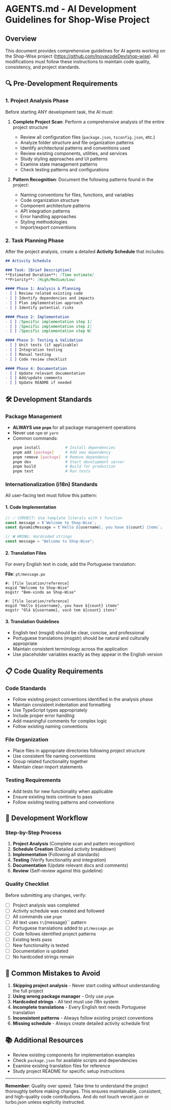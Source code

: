 # AGENTS.md - AI Development Guidelines for Shop-Wise Project

## Overview
This document provides comprehensive guidelines for AI agents working on the Shop-Wise project (https://github.com/InovacodeDev/shop-wise). All modifications must follow these instructions to maintain code quality, consistency, and project standards.

## 🔍 Pre-Development Requirements

### 1. Project Analysis Phase
Before starting ANY development task, the AI must:

1. **Complete Project Scan**: Perform a comprehensive analysis of the entire project structure
   - Review all configuration files (`package.json`, `tsconfig.json`, etc.)
   - Analyze folder structure and file organization patterns
   - Identify architectural patterns and conventions used
   - Review existing components, utilities, and services
   - Study styling approaches and UI patterns
   - Examine state management patterns
   - Check testing patterns and configurations

2. **Pattern Recognition**: Document the following patterns found in the project:
   - Naming conventions for files, functions, and variables
   - Code organization structure
   - Component architecture patterns
   - API integration patterns
   - Error handling approaches
   - Styling methodologies
   - Import/export conventions

### 2. Task Planning Phase
After the project analysis, create a detailed **Activity Schedule** that includes:

```markdown
## Activity Schedule

### Task: [Brief Description]
**Estimated Duration**: [Time estimate]
**Priority**: [High/Medium/Low]

#### Phase 1: Analysis & Planning
- [ ] Review related existing code
- [ ] Identify dependencies and impacts
- [ ] Plan implementation approach
- [ ] Identify potential risks

#### Phase 2: Implementation
- [ ] [Specific implementation step 1]
- [ ] [Specific implementation step 2]
- [ ] [Specific implementation step N]

#### Phase 3: Testing & Validation
- [ ] Unit tests (if applicable)
- [ ] Integration testing
- [ ] Manual testing
- [ ] Code review checklist

#### Phase 4: Documentation
- [ ] Update relevant documentation
- [ ] Add/update comments
- [ ] Update README if needed
```

## 🛠 Development Standards

### Package Management
- **ALWAYS use `pnpm`** for all package management operations
- Never use `npm` or `yarn`
- Common commands:
  ```bash
  pnpm install           # Install dependencies
  pnpm add [package]     # Add new dependency
  pnpm remove [package]  # Remove dependency
  pnpm dev               # Start development server
  pnpm build             # Build for production
  pnpm test              # Run tests
  ```

### Internationalization (i18n) Standards
All user-facing text must follow this pattern:

#### 1. Code Implementation
```javascript
// ✅ CORRECT: Use template literals with t function
const message = t`Welcome to Shop-Wise`;
const dynamicMessage = t`Hello ${username}, you have ${count} items`;

// ❌ WRONG: Hardcoded strings
const message = "Welcome to Shop-Wise";
```

#### 2. Translation Files
For every English text in code, add the Portuguese translation:

**File**: `pt/message.po`
```po
#: [file location/reference]
msgid "Welcome to Shop-Wise"
msgstr "Bem-vindo ao Shop-Wise"

#: [file location/reference]
msgid "Hello ${username}, you have ${count} items"
msgstr "Olá ${username}, você tem ${count} itens"
```

#### 3. Translation Guidelines
- English text (msgid) should be clear, concise, and professional
- Portuguese translations (msgstr) should be natural and culturally appropriate
- Maintain consistent terminology across the application
- Use placeholder variables exactly as they appear in the English version

## 📋 Code Quality Requirements

### Code Standards
- Follow existing project conventions identified in the analysis phase
- Maintain consistent indentation and formatting
- Use TypeScript types appropriately
- Include proper error handling
- Add meaningful comments for complex logic
- Follow existing naming conventions

### File Organization
- Place files in appropriate directories following project structure
- Use consistent file naming conventions
- Group related functionality together
- Maintain clean import statements

### Testing Requirements
- Add tests for new functionality when applicable
- Ensure existing tests continue to pass
- Follow existing testing patterns and conventions

## 🔄 Development Workflow

### Step-by-Step Process
1. **Project Analysis** (Complete scan and pattern recognition)
2. **Schedule Creation** (Detailed activity breakdown)
3. **Implementation** (Following all standards)
4. **Testing** (Verify functionality and integration)
5. **Documentation** (Update relevant docs and comments)
6. **Review** (Self-review against this guideline)

### Quality Checklist
Before submitting any changes, verify:
- [ ] Project analysis was completed
- [ ] Activity schedule was created and followed
- [ ] All commands use `pnpm`
- [ ] All text uses `t\`{message}\`` pattern
- [ ] Portuguese translations added to `pt/message.po`
- [ ] Code follows identified project patterns
- [ ] Existing tests pass
- [ ] New functionality is tested
- [ ] Documentation is updated
- [ ] No hardcoded strings remain

## 🚨 Common Mistakes to Avoid

1. **Skipping project analysis** - Never start coding without understanding the full project
2. **Using wrong package manager** - Only use `pnpm`
3. **Hardcoded strings** - All text must use i18n system
4. **Incomplete translations** - Every English text needs Portuguese translation
5. **Inconsistent patterns** - Always follow existing project conventions
6. **Missing schedule** - Always create detailed activity schedule first

## 📚 Additional Resources

- Review existing components for implementation examples
- Check `package.json` for available scripts and dependencies
- Examine existing translation files for reference
- Study project README for specific setup instructions

---

**Remember**: Quality over speed. Take time to understand the project thoroughly before making changes. This ensures maintainable, consistent, and high-quality code contributions. And do not touch vercel.json or turbo.json unless explicitly instructed.
